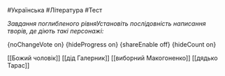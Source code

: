 #Українська #Література #Тест

*Завдання поглибленого рівняУстановіть послідовність написання творів, де діють такі персонажі:*

{noChangeVote on}
{hideProgress on}
{shareEnable off}
{hideCount on}

[[Божий чоловік]]
[[дід Галерник]]
[[виборний Макогоненко]]
[[дядько Тарас]]
